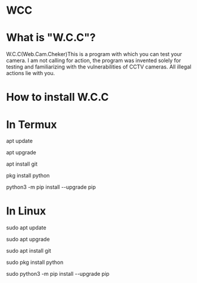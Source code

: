 # WCC
# What is "W.C.C"?
W.C.C(Web.Cam.Cheker)This is a program with which you can test your camera. I am not calling for action, the program was invented solely for testing and familiarizing with the vulnerabilities of CCTV cameras. 
All illegal actions lie with you.
# How to install W.C.C
 # In Termux 
 apt update
 
 apt upgrade
 
 apt install git 
 
 pkg install python
 
 python3 -m pip install --upgrade pip
 
  # In Linux 
  sudo apt update
  
  sudo apt upgrade
  
  sudo apt install git 
  
  sudo pkg install python
 
  sudo python3 -m pip install --upgrade pip
  
  
